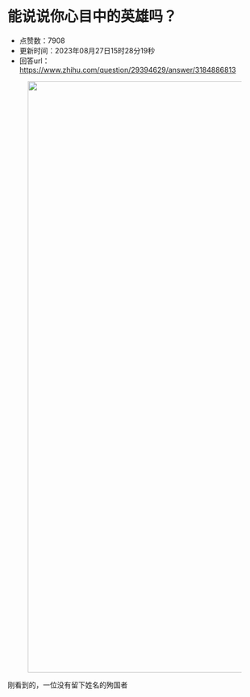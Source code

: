 # 能说说你心目中的英雄吗？
- 点赞数：7908
- 更新时间：2023年08月27日15时28分19秒
- 回答url：https://www.zhihu.com/question/29394629/answer/3184886813
<body>
 <p></p>
 <figure data-size="normal">
  <img src="https://picx.zhimg.com/50/v2-b030e5bfee71a47a501118f4bb826899_720w.jpg?source=1940ef5c" data-rawwidth="1170" data-rawheight="2532" data-size="normal" data-original-token="v2-7c707c626181927320e63c5f17d7ddd9" data-default-watermark-src="https://pica.zhimg.com/50/v2-2fcad450b0e0a6b7647ea432116f7936_720w.jpg?source=1940ef5c" class="origin_image zh-lightbox-thumb" width="1170" data-original="https://picx.zhimg.com/v2-b030e5bfee71a47a501118f4bb826899_r.jpg?source=1940ef5c">
 </figure>
 <p data-pid="nOYwnRBg">刚看到的，一位没有留下姓名的殉国者</p>
</body>